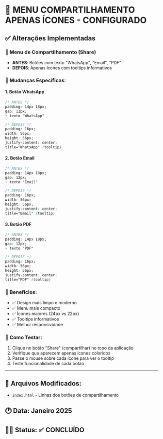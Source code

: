 # 🎨 MENU COMPARTILHAMENTO APENAS ÍCONES - CONFIGURADO

## ✅ Alterações Implementadas

### 📱 **Menu de Compartilhamento (Share)**
- **ANTES**: Botões com texto "WhatsApp", "Email", "PDF"
- **DEPOIS**: Apenas ícones com tooltips informativos

### 🔧 **Mudanças Específicas**:

#### 1. **Botão WhatsApp**
```css
/* ANTES */
padding: 14px 18px;
gap: 12px;
+ texto "WhatsApp"

/* DEPOIS */
padding: 16px;
width: 56px;
height: 56px;
justify-content: center;
title="WhatsApp" (tooltip)
```

#### 2. **Botão Email**
```css
/* ANTES */
padding: 14px 18px;
gap: 12px;
+ texto "Email"

/* DEPOIS */
padding: 16px;
width: 56px;
height: 56px;
justify-content: center;
title="Email" (tooltip)
```

#### 3. **Botão PDF**
```css
/* ANTES */
padding: 14px 18px;
gap: 12px;
+ texto "PDF"

/* DEPOIS */
padding: 16px;
width: 56px;
height: 56px;
justify-content: center;
title="PDF" (tooltip)
```

### 🎯 **Benefícios**:
- ✅ Design mais limpo e moderno
- ✅ Menu mais compacto
- ✅ Ícones maiores (24px vs 22px)
- ✅ Tooltips informativos
- ✅ Melhor responsividade

### 🧪 **Como Testar**:
1. Clique no botão "Share" (compartilhar) no topo da aplicação
2. Verifique que aparecem apenas ícones coloridos
3. Passe o mouse sobre cada ícone para ver o tooltip
4. Teste funcionalidade de cada botão

---

## 📂 Arquivos Modificados:
- `index.html` - Linhas dos botões de compartilhamento

## 🕐 Data: Janeiro 2025
## 👨‍💻 Status: ✅ CONCLUÍDO
